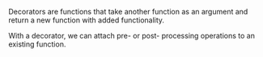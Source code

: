 Decorators are functions that take another function as an argument and return a new function with added functionality.

With a decorator, we can attach pre- or post- processing operations to an existing function.
